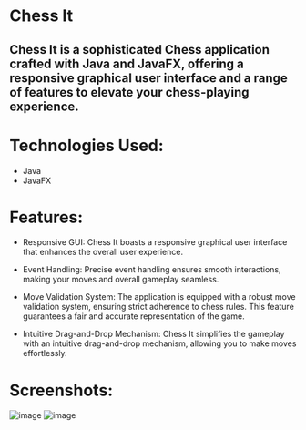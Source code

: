 # Chess It

## Chess It is a sophisticated Chess application crafted with Java and JavaFX, offering a responsive graphical user interface and a range of features to elevate your chess-playing experience.

# Technologies Used:
- Java
- JavaFX

# Features:
- Responsive GUI: Chess It boasts a responsive graphical user interface that enhances the overall user experience.

- Event Handling: Precise event handling ensures smooth interactions, making your moves and overall gameplay seamless.

- Move Validation System: The application is equipped with a robust move validation system, ensuring strict adherence to chess rules. This feature guarantees a fair and accurate representation of the game.

- Intuitive Drag-and-Drop Mechanism: Chess It simplifies the gameplay with an intuitive drag-and-drop mechanism, allowing you to make moves effortlessly.

# Screenshots:
![image](https://github.com/MeerModii/ChessIt/assets/116285279/136e8cad-cce6-481d-9f51-b138ee1615d8)
![image](https://github.com/MeerModii/ChessIt/assets/116285279/d5af553e-6ef5-43d9-8e2b-91e38032da15)


